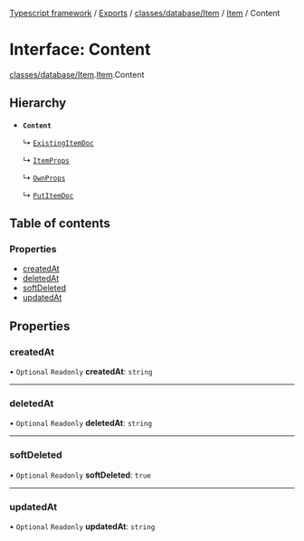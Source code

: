 [Typescript framework](../index.md) / [Exports](../modules.md) / [classes/database/Item](../modules/classes_database_Item.md) / [Item](../modules/classes_database_Item.Item.md) / Content

# Interface: Content

[classes/database/Item](../modules/classes_database_Item.md).[Item](../modules/classes_database_Item.Item.md).Content

## Hierarchy

- **`Content`**

  ↳ [`ExistingItemDoc`](classes_database_Item.Item.ExistingItemDoc.md)

  ↳ [`ItemProps`](classes_database_Item.Item.ItemProps.md)

  ↳ [`OwnProps`](classes_database_Item.Item.OwnProps.md)

  ↳ [`PutItemDoc`](classes_database_Item.Item.PutItemDoc.md)

## Table of contents

### Properties

- [createdAt](classes_database_Item.Item.Content.md#createdat)
- [deletedAt](classes_database_Item.Item.Content.md#deletedat)
- [softDeleted](classes_database_Item.Item.Content.md#softdeleted)
- [updatedAt](classes_database_Item.Item.Content.md#updatedat)

## Properties

### createdAt

• `Optional` `Readonly` **createdAt**: `string`

___

### deletedAt

• `Optional` `Readonly` **deletedAt**: `string`

___

### softDeleted

• `Optional` `Readonly` **softDeleted**: ``true``

___

### updatedAt

• `Optional` `Readonly` **updatedAt**: `string`
